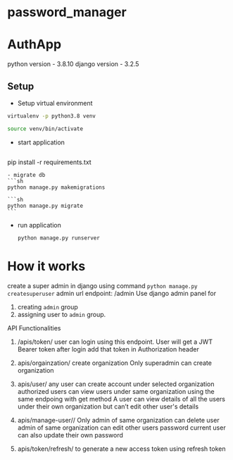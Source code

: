 # password_manager

# AuthApp

python version - 3.8.10
django version - 3.2.5


## Setup
  - Setup virtual environment
  ```sh
  virtualenv -p python3.8 venv
  ```

   ```sh
  source venv/bin/activate
  ```

  - start application
    ```sh
  pip install -r requirements.txt
  ```
  - migrate db
  ```sh
  python manage.py makemigrations
  ```
    ```sh
    python manage.py migrate
    ```
  - run application

    ```sh
    python manage.py runserver
    ```

# How it works

create a super admin in django using command
`python manage.py createsuperuser`
admin url endpoint: /admin
Use django admin panel for
1. creating `admin` group
2. assigning user to `admin` group.


API Functionalities

1. /apis/token/
user can login using this endpoint. User will get a JWT Bearer token after login
add that token in Authorization header

2. apis/orgainzation/
create organization
Only superadmin can create organization

3. apis/user/
any user can create account under selected organization
authorized users can view users under same organization using the same endpoing with get method
A user can view details of all the users under their own organization but can’t edit other user's details

4. apis/manage-user/<user-id>/ 
Only admin of same organization can delete user
admin of same organization can edit other users password current user can also update their own password

 
5. apis/token/refresh/
to generate a new access token using refresh token